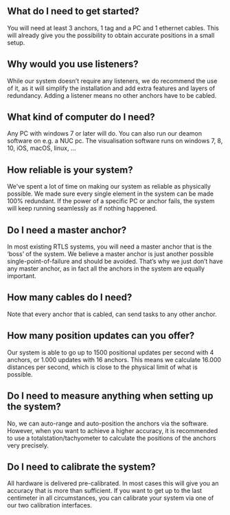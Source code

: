 ## What do I need to get started?
You will need at least 3 anchors, 1 tag and a PC and 1 ethernet cables. This will already give you the possibility to obtain accurate positions in a small setup.

## Why would you use listeners?
While our system doesn’t require any listeners, we do recommend the use of it, as it will simplify the installation and add extra features and layers of redundancy.
Adding a listener means no other anchors have to be cabled. 

## What kind of computer do I need?
Any PC with windows 7 or later will do.
You can also run our deamon software on e.g. a NUC pc.
The visualisation software runs on windows 7, 8, 10, iOS, macOS, linux, ...

## How reliable is your system? 
We've spent a lot of time on making our system as reliable as physically possible.
We made sure every single element in the system can be made 100% redundant. 
If the power of a specific PC or anchor fails, the system will keep running seamlessly as if nothing happened.

## Do I need a master anchor?
In most existing RTLS systems, you will need a master anchor that is the ‘boss’ of the system. We believe a master anchor is just another possible single-point-of-failure and should be avoided. That’s why we just don’t have any master anchor, as in fact all the anchors in the system are equally important.

## How many cables do I need?
Note that every anchor that is cabled, can send tasks to any other anchor.

## How many position updates can you offer?
Our system is able to go up to 1500 positional updates per second with 4 anchors, or 1.000 updates with 16 anchors.
This means we calculate 16.000 distances per second, which is close to the physical limit of 
what is possible.

## Do I need to measure anything when setting up the system?
No, we can auto-range and auto-position the anchors via the software.
However, when you want to achieve a higher accuracy, it is recommended to use a totalstation/tachyometer to calculate the positions of the anchors very precisely.

## Do I need to calibrate the system?
All hardware is delivered pre-calibrated. In most cases this will give you an accuracy that is more than sufficient.  If you want to get up to the last centimeter in all circumstances, you can calibrate your system via one of our two calibration interfaces.
